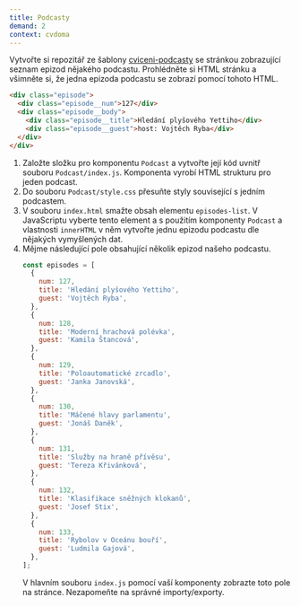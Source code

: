 ```yaml
---
title: Podcasty
demand: 2
context: cvdoma
---
```


Vytvořte si repozitář ze šablony [cviceni-podcasty](https://github.com/Czechitas-podklady-WEB/cviceni-podcasty) se stránkou zobrazující seznam epizod nějakého podcastu. Prohlédněte si HTML stránku a všimněte si, že jedna epizoda podcastu se zobrazí pomocí tohoto HTML.

```html
<div class="episode">
  <div class="episode__num">127</div>
  <div class="episode__body">
    <div class="episode__title">Hledání plyšového Yettiho</div>
    <div class="episode__guest">host: Vojtěch Ryba</div>
  </div>
</div>
```

1. Založte složku pro komponentu `Podcast` a vytvořte její kód uvnitř souboru `Podcast/index.js`. Komponenta vyrobí HTML strukturu pro jeden podcast.
1. Do souboru `Podcast/style.css` přesuňte styly související s jedním podcastem.
1. V souboru `index.html` smažte obsah elementu `episodes-list`. V JavaScriptu vyberte tento element a s použitím komponenty `Podcast` a vlastnosti `innerHTML` v něm vytvořte jednu epizodu podcastu dle nějakých vymyšlených dat.
1. Mějme následující pole obsahující několik epizod našeho podcastu.
   ```js
   const episodes = [
     {
       num: 127,
       title: 'Hledání plyšového Yettiho',
       guest: 'Vojtěch Ryba',
     },
     {
       num: 128,
       title: 'Moderní hrachová polévka',
       guest: 'Kamila Štancová',
     },
     {
       num: 129,
       title: 'Poloautomatické zrcadlo',
       guest: 'Janka Janovská',
     },
     {
       num: 130,
       title: 'Máčené hlavy parlamentu',
       guest: 'Jonáš Daněk',
     },
     {
       num: 131,
       title: 'Služby na hraně přívěsu',
       guest: 'Tereza Křivánková',
     },
     {
       num: 132,
       title: 'Klasifikace sněžných klokanů',
       guest: 'Josef Stix',
     },
     {
       num: 133,
       title: 'Rybolov v Oceánu bouří',
       guest: 'Ludmila Gajová',
     },
   ];
   ```
   V hlavním souboru `index.js` pomocí vaší komponenty zobrazte toto pole na stránce. Nezapomeňte na správné importy/exporty.
